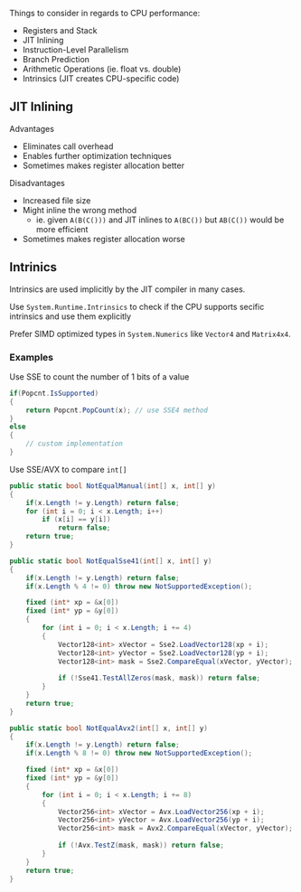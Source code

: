 
Things to consider in regards to CPU performance:
- Registers and Stack
- JIT Inlining
- Instruction-Level Parallelism
- Branch Prediction
- Arithmetic Operations (ie. float vs. double)
- Intrinsics (JIT creates CPU-specific code)

## JIT Inlining

Advantages
- Eliminates call overhead
- Enables further optimization techniques
- Sometimes makes register allocation better

Disadvantages
- Increased file size
- Might inline the wrong method 
	- ie. given `A(B(C()))` and JIT inlines to `A(BC())` but `AB(C())` would be more efficient
- Sometimes makes register allocation worse

## Intrinics

Intrinsics are used implicitly by the JIT compiler in many cases.

Use `System.Runtime.Intrinsics` to check if the CPU supports secific intrinsics and use them explicitly

Prefer SIMD optimized types in `System.Numerics` like `Vector4` and `Matrix4x4`.

### Examples

Use SSE to count the number of 1 bits of a value 
```csharp
if(Popcnt.IsSupported)
{
	return Popcnt.PopCount(x); // use SSE4 method
}
else
{
	// custom implementation
}
```

Use SSE/AVX to compare `int[]`
```csharp
public static bool NotEqualManual(int[] x, int[] y) 
{ 
	if(x.Length != y.Length) return false;
	for (int i = 0; i < x.Length; i++)
		if (x[i] == y[i]) 
			return false;
	return true;
}

public static bool NotEqualSse41(int[] x, int[] y)
{
	if(x.Length != y.Length) return false;
	if(x.Length % 4 != 0) throw new NotSupportedException();

	fixed (int* xp = &x[0])
	fixed (int* yp = &y[0])
	{
		for (int i = 0; i < x.Length; i += 4)
		{
			Vector128<int> xVector = Sse2.LoadVector128(xp + i);
			Vector128<int> yVector = Sse2.LoadVector128(yp + i);
			Vector128<int> mask = Sse2.CompareEqual(xVector, yVector);
			
			if (!Sse41.TestAllZeros(mask, mask)) return false;
		}
	}
	return true;
}

public static bool NotEqualAvx2(int[] x, int[] y)
{
	if(x.Length != y.Length) return false;
	if(x.Length % 8 != 0) throw new NotSupportedException();

	fixed (int* xp = &x[0])
	fixed (int* yp = &y[0])
	{
		for (int i = 0; i < x.Length; i += 8)
		{
			Vector256<int> xVector = Avx.LoadVector256(xp + i);
			Vector256<int> yVector = Avx.LoadVector256(yp + i);
			Vector256<int> mask = Avx2.CompareEqual(xVector, yVector);
			
			if (!Avx.TestZ(mask, mask)) return false;
		}
	}
	return true;
}
```

